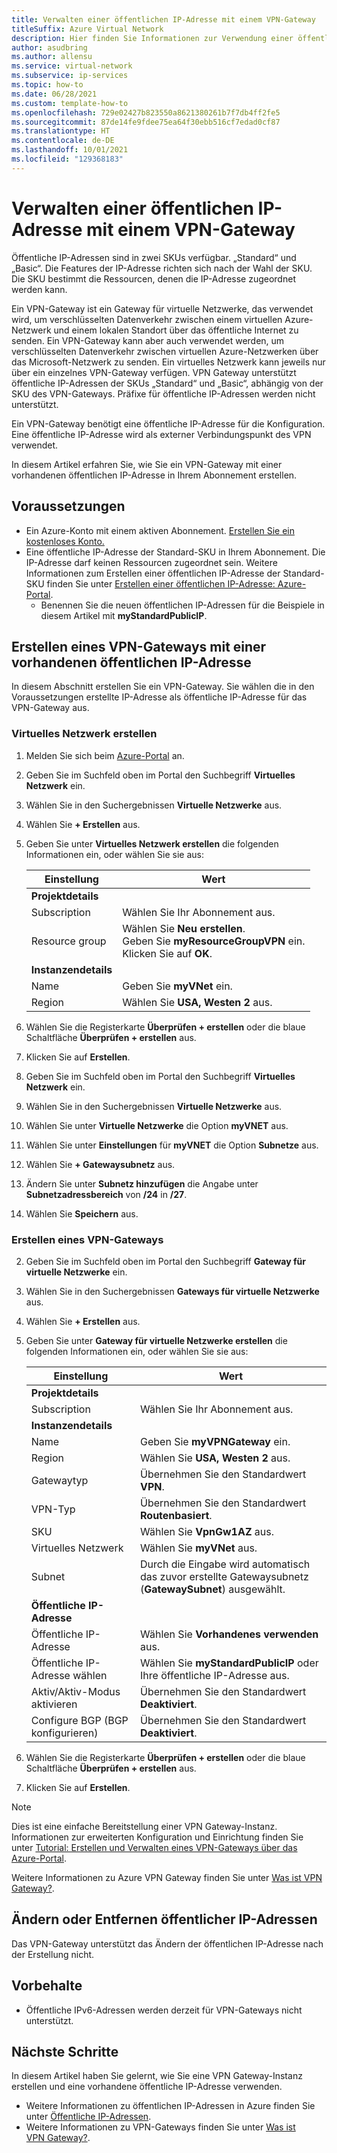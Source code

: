 ```yaml
---
title: Verwalten einer öffentlichen IP-Adresse mit einem VPN-Gateway
titleSuffix: Azure Virtual Network
description: Hier finden Sie Informationen zur Verwendung einer öffentlichen IP-Adresse mit einem VPN-Gateway sowie zum Ändern der Konfiguration.
author: asudbring
ms.author: allensu
ms.service: virtual-network
ms.subservice: ip-services
ms.topic: how-to
ms.date: 06/28/2021
ms.custom: template-how-to
ms.openlocfilehash: 729e02427b823550a8621380261b7f7db4ff2fe5
ms.sourcegitcommit: 87de14fe9fdee75ea64f30ebb516cf7edad0cf87
ms.translationtype: HT
ms.contentlocale: de-DE
ms.lasthandoff: 10/01/2021
ms.locfileid: "129368183"
---
```

# <a name="manage-a-public-ip-address-with-a-vpn-gateway"></a>Verwalten einer öffentlichen IP-Adresse mit einem VPN-Gateway

Öffentliche IP-Adressen sind in zwei SKUs verfügbar. „Standard“ und „Basic“. Die Features der IP-Adresse richten sich nach der Wahl der SKU. Die SKU bestimmt die Ressourcen, denen die IP-Adresse zugeordnet werden kann. 

Ein VPN-Gateway ist ein Gateway für virtuelle Netzwerke, das verwendet wird, um verschlüsselten Datenverkehr zwischen einem virtuellen Azure-Netzwerk und einem lokalen Standort über das öffentliche Internet zu senden. Ein VPN-Gateway kann aber auch verwendet werden, um verschlüsselten Datenverkehr zwischen virtuellen Azure-Netzwerken über das Microsoft-Netzwerk zu senden. Ein virtuelles Netzwerk kann jeweils nur über ein einzelnes VPN-Gateway verfügen. VPN Gateway unterstützt öffentliche IP-Adressen der SKUs „Standard“ und „Basic“, abhängig von der SKU des VPN-Gateways. Präfixe für öffentliche IP-Adressen werden nicht unterstützt.

Ein VPN-Gateway benötigt eine öffentliche IP-Adresse für die Konfiguration. Eine öffentliche IP-Adresse wird als externer Verbindungspunkt des VPN verwendet. 

In diesem Artikel erfahren Sie, wie Sie ein VPN-Gateway mit einer vorhandenen öffentlichen IP-Adresse in Ihrem Abonnement erstellen. 

## <a name="prerequisites"></a>Voraussetzungen

- Ein Azure-Konto mit einem aktiven Abonnement. [Erstellen Sie ein kostenloses Konto.](https://azure.microsoft.com/free/?ref=microsoft.com&utm_source=microsoft.com&utm_medium=docs&utm_campaign=visualstudio)
- Eine öffentliche IP-Adresse der Standard-SKU in Ihrem Abonnement. Die IP-Adresse darf keinen Ressourcen zugeordnet sein. Weitere Informationen zum Erstellen einer öffentlichen IP-Adresse der Standard-SKU finden Sie unter [Erstellen einer öffentlichen IP-Adresse: Azure-Portal](../../virtual-network/create-public-ip-portal.md).
    - Benennen Sie die neuen öffentlichen IP-Adressen für die Beispiele in diesem Artikel mit **myStandardPublicIP**.

## <a name="create-vpn-gateway-existing-public-ip"></a>Erstellen eines VPN-Gateways mit einer vorhandenen öffentlichen IP-Adresse

In diesem Abschnitt erstellen Sie ein VPN-Gateway. Sie wählen die in den Voraussetzungen erstellte IP-Adresse als öffentliche IP-Adresse für das VPN-Gateway aus.

### <a name="create-virtual-network"></a>Virtuelles Netzwerk erstellen

1. Melden Sie sich beim [Azure-Portal](https://portal.azure.com) an.

2. Geben Sie im Suchfeld oben im Portal den Suchbegriff **Virtuelles Netzwerk** ein.

3. Wählen Sie in den Suchergebnissen **Virtuelle Netzwerke** aus.

4. Wählen Sie **+ Erstellen** aus.

5. Geben Sie unter **Virtuelles Netzwerk erstellen** die folgenden Informationen ein, oder wählen Sie sie aus:

    | Einstellung | Wert |
    | ------- | ----- |
    | **Projektdetails** |   |
    | Subscription | Wählen Sie Ihr Abonnement aus. |
    | Resource group | Wählen Sie **Neu erstellen**. </br> Geben Sie **myResourceGroupVPN** ein. </br> Klicken Sie auf **OK**. |
    | **Instanzendetails** |   |
    | Name | Geben Sie **myVNet** ein. |
    | Region | Wählen Sie **USA, Westen 2** aus. |
    
6. Wählen Sie die Registerkarte **Überprüfen + erstellen** oder die blaue Schaltfläche **Überprüfen + erstellen** aus.

7. Klicken Sie auf **Erstellen**.

8. Geben Sie im Suchfeld oben im Portal den Suchbegriff **Virtuelles Netzwerk** ein.

9. Wählen Sie in den Suchergebnissen **Virtuelle Netzwerke** aus.

10. Wählen Sie unter **Virtuelle Netzwerke** die Option **myVNET** aus.

11. Wählen Sie unter **Einstellungen** für **myVNET** die Option **Subnetze** aus.

12. Wählen Sie **+ Gatewaysubnetz** aus.

13. Ändern Sie unter **Subnetz hinzufügen** die Angabe unter **Subnetzadressbereich** von **/24** in **/27**.

14. Wählen Sie **Speichern** aus.

### <a name="create-vpn-gateway"></a>Erstellen eines VPN-Gateways

2. Geben Sie im Suchfeld oben im Portal den Suchbegriff **Gateway für virtuelle Netzwerke** ein.

3. Wählen Sie in den Suchergebnissen **Gateways für virtuelle Netzwerke** aus.

4. Wählen Sie **+ Erstellen** aus.

5. Geben Sie unter **Gateway für virtuelle Netzwerke erstellen** die folgenden Informationen ein, oder wählen Sie sie aus:

    | Einstellung | Wert |
    | ------- | ----- |
    | **Projektdetails** |   |
    | Subscription | Wählen Sie Ihr Abonnement aus. |
    | **Instanzendetails** |   |
    | Name | Geben Sie **myVPNGateway** ein. |
    | Region | Wählen Sie **USA, Westen 2** aus. |
    | Gatewaytyp | Übernehmen Sie den Standardwert **VPN**. |
    | VPN-Typ | Übernehmen Sie den Standardwert **Routenbasiert**. |
    | SKU | Wählen Sie **VpnGw1AZ** aus. |
    | Virtuelles Netzwerk | Wählen Sie **myVNet** aus. |
    | Subnet | Durch die Eingabe wird automatisch das zuvor erstellte Gatewaysubnetz (**GatewaySubnet**) ausgewählt. |
    | **Öffentliche IP-Adresse** |   |
    | Öffentliche IP-Adresse | Wählen Sie **Vorhandenes verwenden** aus. |
    | Öffentliche IP-Adresse wählen | Wählen Sie **myStandardPublicIP** oder Ihre öffentliche IP-Adresse aus. |
    | Aktiv/Aktiv-Modus aktivieren | Übernehmen Sie den Standardwert **Deaktiviert**. |
    | Configure BGP (BGP konfigurieren) | Übernehmen Sie den Standardwert **Deaktiviert**. |

6. Wählen Sie die Registerkarte **Überprüfen + erstellen** oder die blaue Schaltfläche **Überprüfen + erstellen** aus.

7. Klicken Sie auf **Erstellen**.

> [!NOTE]
> Dies ist eine einfache Bereitstellung einer VPN Gateway-Instanz. Informationen zur erweiterten Konfiguration und Einrichtung finden Sie unter [Tutorial: Erstellen und Verwalten eines VPN-Gateways über das Azure-Portal](../../vpn-gateway/tutorial-create-gateway-portal.md).
>
> Weitere Informationen zu Azure VPN Gateway finden Sie unter [Was ist VPN Gateway?](../../vpn-gateway/vpn-gateway-about-vpngateways.md).

## <a name="change-or-remove-public-ip-address"></a>Ändern oder Entfernen öffentlicher IP-Adressen

Das VPN-Gateway unterstützt das Ändern der öffentlichen IP-Adresse nach der Erstellung nicht.

## <a name="caveats"></a>Vorbehalte

* Öffentliche IPv6-Adressen werden derzeit für VPN-Gateways nicht unterstützt.
 
## <a name="next-steps"></a>Nächste Schritte

In diesem Artikel haben Sie gelernt, wie Sie eine VPN Gateway-Instanz erstellen und eine vorhandene öffentliche IP-Adresse verwenden. 

- Weitere Informationen zu öffentlichen IP-Adressen in Azure finden Sie unter [Öffentliche IP-Adressen](../../virtual-network/public-ip-addresses.md).
- Weitere Informationen zu VPN-Gateways finden Sie unter [Was ist VPN Gateway?](../../vpn-gateway/vpn-gateway-about-vpngateways.md).